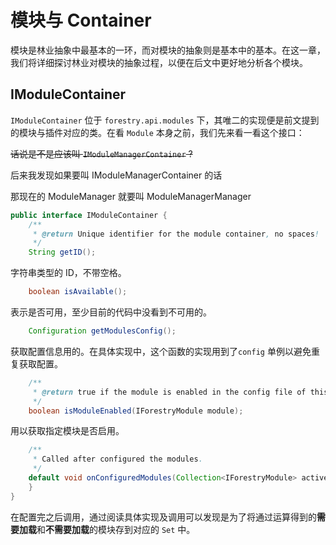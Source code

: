# 模块与 Container

模块是林业抽象中最基本的一环，而对模块的抽象则是基本中的基本。在这一章，我们将详细探讨林业对模块的抽象过程，以便在后文中更好地分析各个模块。

## IModuleContainer

`IModuleContainer` 位于 `forestry.api.modules` 下，其唯二的实现便是前文提到的模块与插件对应的类。在看 `Module` 本身之前，我们先来看一看这个接口：

~~话说是不是应该叫 `IModuleManagerContainer` ?~~

<heimu>后来我发现如果要叫 IModuleManagerContainer 的话</heimu>

<heimu>那现在的 ModuleManager 就要叫 ModuleManagerManager</heimu>

```java
public interface IModuleContainer {
	/**
	 * @return Unique identifier for the module container, no spaces!
	 */
	String getID();
```

字符串类型的 ID，不带空格。

```java
	boolean isAvailable();
```

表示是否可用，至少目前的代码中没看到不可用的。

```java
	Configuration getModulesConfig();
```

获取配置信息用的。在具体实现中，这个函数的实现用到了`config` 单例以避免重复获取配置。

```java
	/**
	 * @return true if the module is enabled in the config file of this container.
	 */
	boolean isModuleEnabled(IForestryModule module);
```

用以获取指定模块是否启用。

```java
	/**
	 * Called after configured the modules.
	 */
	default void onConfiguredModules(Collection<IForestryModule> activeModules, Collection<IForestryModule> unloadedModules) {
	}
}
```

在配置完之后调用，通过阅读具体实现及调用可以发现是为了将通过运算得到的**需要加载**和**不需要加载**的模块存到对应的 `Set` 中。
